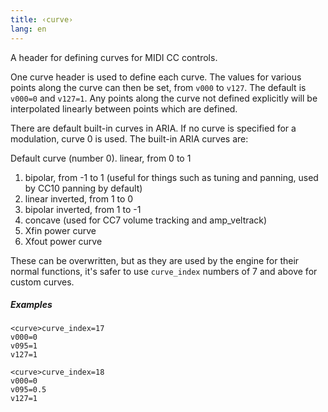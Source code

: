 ```yaml
---
title: ‹curve›
lang: en
---
```

A header for defining curves for MIDI CC controls.

One curve header is used to define each curve.
The values for various points along the curve can then be set, from `v000` to `v127`.
The default is `v000=0` and `v127=1`. Any points along the curve not defined explicitly
will be interpolated linearly between points which are defined.

There are default built-in curves in ARIA. If no curve is specified for a
modulation, curve 0 is used. The built-in ARIA curves are:

Default curve (number 0). linear, from 0 to 1
1. bipolar, from -1 to 1 (useful for things such as tuning and panning,
   used by CC10 panning by default)
2. linear inverted, from 1 to 0
3. bipolar inverted, from 1 to -1
4. concave (used for CC7 volume tracking and amp_veltrack)
5. Xfin power curve
6. Xfout power curve

These can be overwritten, but as they are used by the engine for their normal
functions, it's safer to use `curve_index` numbers of 7 and above for custom curves.

##### Examples

```
<curve>curve_index=17
v000=0
v095=1
v127=1

<curve>curve_index=18
v000=0
v095=0.5
v127=1
```
